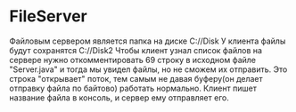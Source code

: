 FileServer
==========
Файловым сервером является папка на диске C://Disk
У клиента файлы будут сохранятся С://Disk2
Чтобы клиент узнал список файлов на сервере нужно откомментировать 69 строку в исходном файле "Server.java" и тогда мы увидел файлы, но не сможем их отправить.
Это строка "открывает" поток, тем самым не давая буферу(он делает отправку файла по байтово) работать нормально.
Клиент пишет название файла в консоль, и сервер ему отправляет его.

